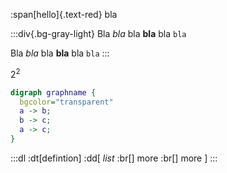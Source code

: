 
:span[hello]{.text-red} bla

:::div{.bg-gray-light}
Bla *bla* bla **bla** bla `bla`

Bla *bla* bla **bla** bla `bla`
:::

$2^2$

```dot
digraph graphname {
  bgcolor="transparent"
  a -> b;
  b -> c;
  a -> c;
}
```

:::dl
:dt[defintion]
:dd[
*list* :br[]
more :br[]
more
]
:::
